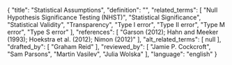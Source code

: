 {
    "title": "Statistical Assumptions",
    "definition": "",
    "related_terms": [
        "Null Hypothesis Significance Testing (NHST)",
        "Statistical Significance",
        "Statistical Validity",
        "Transparency",
        "Type I error",
        "Type II error",
        "Type M error",
        "Type S error"
    ],
    "references": [
        "Garson (2012);  Hahn and Meeker (1993);  Hoekstra et al. (2012); Nimon (2012)"
    ],
    "alt_related_terms": [
        null
    ],
    "drafted_by": [
        "Graham Reid"
    ],
    "reviewed_by": [
        "Jamie P. Cockcroft",
        "Sam Parsons",
        "Martin Vasilev",
        "Julia Wolska"
    ],
    "language": "english"
}